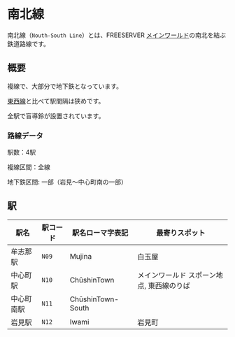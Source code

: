 # 南北線

南北線（`Nouth-South Line`）とは、FREESERVER [メインワールド](/world/main/)の南北を結ぶ鉄道路線です。

## 概要

複線で、大部分で地下鉄となっています。

[東西線](EW)と比べて駅間隔は狭めです。

全駅で盲導鈴が設置されています。

### 路線データ

駅数：4駅

複線区間：全線

地下鉄区間: 一部（岩見～中心町南の一部）

## 駅

|駅名|駅コード|駅名ローマ字表記|最寄りスポット|
|---|---|---|---|
|牟志那駅|`N09`|Mujina|白玉屋|
|中心町駅|`N10`|ChūshinTown|メインワールド スポーン地点, 東西線のりば|
|中心町南駅|`N11`|ChūshinTown-South||
|岩見駅|`N12`|Iwami|岩見町|
